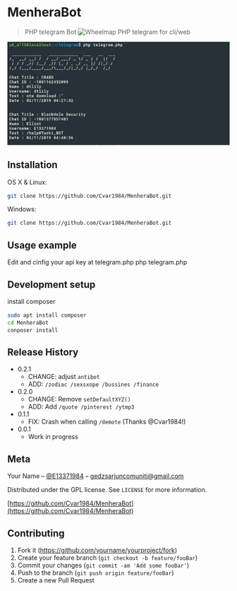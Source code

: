 # MenheraBot
> PHP telegram Bot
![Wheelmap](https://img.shields.io/wheelmap/a/123321)
PHP telegram for cli/web

![](header.jpg)

## Installation

OS X & Linux:

```sh
git clone https://github.com/Cvar1984/MenheraBot.git
```

Windows:

```sh
git clone https://github.com/Cvar1984/MenheraBot.git
```

## Usage example

Edit and cinfig your api key at telegram.php
php telegram.php

## Development setup

install composer
```sh
sudo apt install composer
cd MenheraBot
conposer install
```

## Release History

* 0.2.1
    * CHANGE: adjust `antibot`
    * ADD: `/zodiac /sexsxope /bussines /finance`
* 0.2.0
    * CHANGE: Remove `setDefaultXYZ()`
    * ADD: Add `/quote /pinterest /ytmp3`
* 0.1.1
    * FIX: Crash when calling `/demote` (Thanks @Cvar1984!)
* 0.0.1
    * Work in progress

## Meta

Your Name – [@E13371984](https://t.me/E13371984) – gedzsarjuncomuniti@gmail.com

Distributed under the GPL license. See ``LICENSE`` for more information.

[https://github.com/Cvar1984/MenheraBot](https://github.com/Cvar1984/MenheraBot)

## Contributing

1. Fork it (<https://github.com/yourname/yourproject/fork>)
2. Create your feature branch (`git checkout -b feature/fooBar`)
3. Commit your changes (`git commit -am 'Add some fooBar'`)
4. Push to the branch (`git push origin feature/fooBar`)
5. Create a new Pull Request


